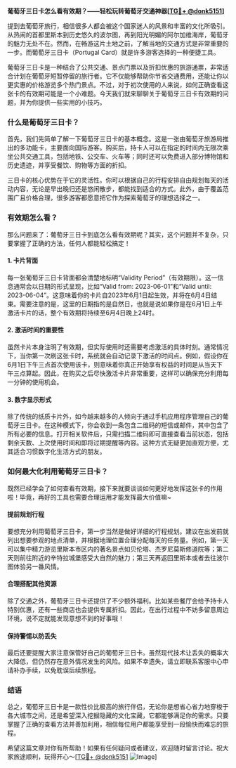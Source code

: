 **葡萄牙三日卡怎么看有效期？——轻松玩转葡萄牙交通神器[[TG💪+ @donk5151](https://t.me/s/donk5151)]**

提到去葡萄牙旅行，相信很多人都会被这个国家迷人的风景和丰富的文化所吸引。从热闹的首都里斯本到历史悠久的波尔图，再到阳光明媚的阿尔加维海岸，葡萄牙的魅力无处不在。然而，在畅游这片土地之前，了解当地的交通方式是非常重要的一步。而葡萄牙三日卡（Portugal Card）就是许多游客选择的一种便捷工具。

葡萄牙三日卡是一种结合了公共交通、景点门票以及折扣优惠的旅游通票，非常适合计划在葡萄牙短暂停留的旅行者。它不仅能够帮助你节省交通费用，还能让你以更实惠的价格游览多个热门景点。不过，对于初次使用的人来说，如何正确查看这张卡的有效期可能是一个小难题。今天我们就来聊聊关于葡萄牙三日卡有效期的问题，并为你提供一些实用的小技巧。

### **什么是葡萄牙三日卡？**

首先，我们先简单了解一下葡萄牙三日卡的基本概念。这是一张由葡萄牙旅游局推出的多功能卡，主要面向国际游客。购买后，持卡人可以在指定的时间内无限次乘坐公共交通工具，包括地铁、公交车、火车等；同时还可以免费进入部分博物馆和历史遗迹，并享受餐饮、购物等方面的折扣。

三日卡的核心优势在于它的灵活性。你可以根据自己的行程安排自由规划每天的活动内容，无论是早出晚归还是悠闲散步，都能找到适合的方式。此外，由于覆盖范围广且价格合理，很多游客都愿意把它作为探索葡萄牙的理想选择之一。

### **有效期怎么看？**

那么问题来了：葡萄牙三日卡到底怎么看有效期呢？其实，这个问题并不复杂，只要掌握了正确的方法，任何人都能轻松搞定！

#### **1. 卡片背面**
每一张葡萄牙三日卡背面都会清楚地标明“Validity Period”（有效期限）。这一信息通常会以日期的形式呈现，比如“Valid from: 2023-06-01”和“Valid until: 2023-06-04”。这意味着你的卡片自2023年6月1日起生效，并将在6月4日结束。需要注意的是，这里的日期指的是自然日，也就是说如果你是在6月1日上午激活卡片的话，整个有效期将持续至6月4日晚上24时。

#### **2. 激活时间的重要性**
虽然卡片本身注明了有效期，但实际使用时还需要考虑激活的具体时刻。通常情况下，当你第一次刷这张卡时，系统就会自动记录下激活的时间点。例如，假设你在6月1日下午三点首次使用该卡，则意味着你真正开始享有权益的时间是从当天下午三点算起。因此，在购买之后尽快激活卡片非常重要，这样可以确保充分利用每一分钟的使用机会。

#### **3. 数字显示形式**
除了传统的纸质卡片外，如今越来越多的人倾向于通过手机应用程序管理自己的葡萄牙三日卡。在这种模式下，你会收到一条包含二维码的短信或邮件，其中包含了所有必要的信息。打开相关软件后，只需扫描二维码即可直接查看当前状态，包括剩余天数、上次使用时间和即将过期提醒等内容。这种方式无疑更加直观方便，尤其适合习惯数字化生活方式的朋友。

### **如何最大化利用葡萄牙三日卡？**

既然已经学会了如何查看有效期，接下来就要谈谈如何更好地发挥这张卡的作用啦！毕竟，再好的工具也需要合理运用才能发挥最大价值嘛~

#### **提前规划行程**
要想充分利用葡萄牙三日卡，第一步当然是做好详细的行程规划。建议在出发前就列出想要参观的地点清单，并根据地理位置合理分配每天的任务量。例如，第一天可以集中精力游览里斯本市区内的著名景点如贝伦塔、杰罗尼莫斯修道院等；第二天则前往附近的辛特拉城堡感受大自然的魅力；第三天再返回里斯本或者去往波尔图体验另一番风情。

#### **合理搭配其他资源**
除了交通之外，葡萄牙三日卡还提供了不少额外福利。比如某些餐厅会给予持卡人特别优惠，还有一些商店也会提供专属折扣。因此，在出行过程中不妨多留意周边环境，说不定就能发现意想不到的好事哦！

#### **保持警惕以防丢失**
最后还要提醒大家注意保管好自己的葡萄牙三日卡。虽然现代技术让丢失的概率大大降低，但仍然存在意外情况发生的风险。如果不幸遗失，请立即联系客服中心申请补办手续，以免耽误后续旅程。

### **结语**

总之，葡萄牙三日卡是一款性价比极高的旅行伴侣，无论你是想省心省力地穿梭于各大城市之间，还是希望深入挖掘隐藏的文化宝藏，它都能够满足你的需求。只要掌握了正确的查看方法并善加利用，相信每位用户都能享受到一段愉快而难忘的旅程。

希望这篇文章对你有所帮助！如果有任何疑问或者建议，欢迎随时留言讨论。祝大家旅途顺利，玩得开心～[[TG💪+ @donk5151](https://t.me/s/donk5151) ![Image](https://i.postimg.cc/rwNCRYN7/Snipaste-2025-04-30-17-27-05.png)]
